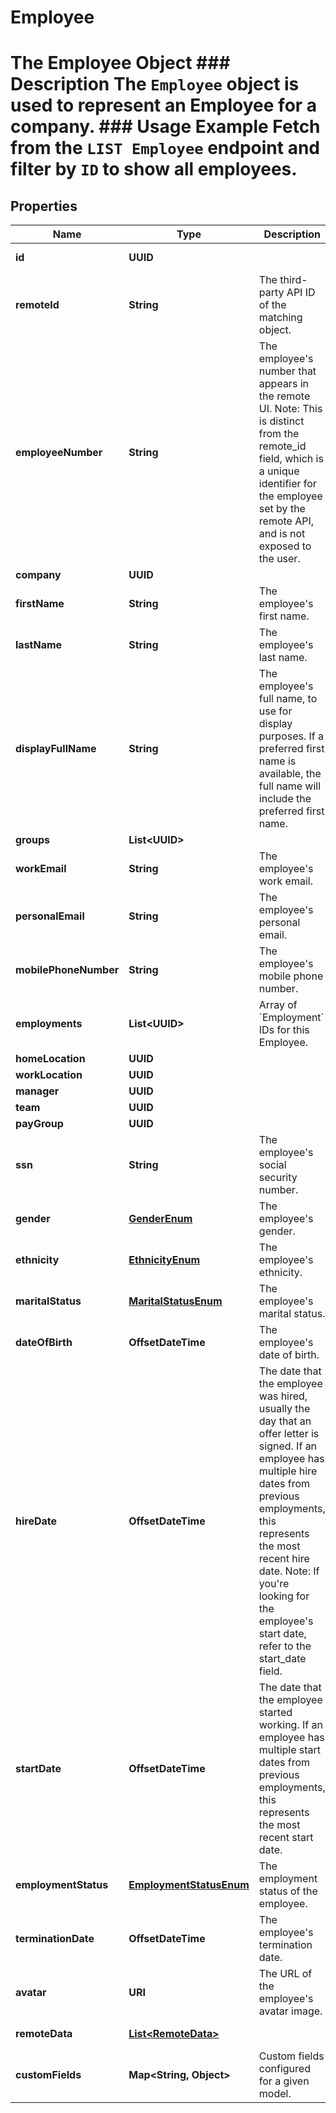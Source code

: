 

# Employee

# The Employee Object ### Description The `Employee` object is used to represent an Employee for a company.  ### Usage Example Fetch from the `LIST Employee` endpoint and filter by `ID` to show all employees.

## Properties

Name | Type | Description | Notes
------------ | ------------- | ------------- | -------------
**id** | **UUID** |  |  [optional] [readonly]
**remoteId** | **String** | The third-party API ID of the matching object. |  [optional]
**employeeNumber** | **String** | The employee&#39;s number that appears in the remote UI. Note: This is distinct from the remote_id field, which is a unique identifier for the employee set by the remote API, and is not exposed to the user. |  [optional]
**company** | **UUID** |  |  [optional]
**firstName** | **String** | The employee&#39;s first name. |  [optional]
**lastName** | **String** | The employee&#39;s last name. |  [optional]
**displayFullName** | **String** | The employee&#39;s full name, to use for display purposes. If a preferred first name is available, the full name will include the preferred first name. |  [optional]
**groups** | **List&lt;UUID&gt;** |  |  [optional]
**workEmail** | **String** | The employee&#39;s work email. |  [optional]
**personalEmail** | **String** | The employee&#39;s personal email. |  [optional]
**mobilePhoneNumber** | **String** | The employee&#39;s mobile phone number. |  [optional]
**employments** | **List&lt;UUID&gt;** | Array of &#x60;Employment&#x60; IDs for this Employee. |  [optional]
**homeLocation** | **UUID** |  |  [optional]
**workLocation** | **UUID** |  |  [optional]
**manager** | **UUID** |  |  [optional]
**team** | **UUID** |  |  [optional]
**payGroup** | **UUID** |  |  [optional]
**ssn** | **String** | The employee&#39;s social security number. |  [optional]
**gender** | [**GenderEnum**](GenderEnum.md) | The employee&#39;s gender. |  [optional]
**ethnicity** | [**EthnicityEnum**](EthnicityEnum.md) | The employee&#39;s ethnicity. |  [optional]
**maritalStatus** | [**MaritalStatusEnum**](MaritalStatusEnum.md) | The employee&#39;s marital status. |  [optional]
**dateOfBirth** | **OffsetDateTime** | The employee&#39;s date of birth. |  [optional]
**hireDate** | **OffsetDateTime** | The date that the employee was hired, usually the day that an offer letter is signed. If an employee has multiple hire dates from previous employments, this represents the most recent hire date. Note: If you&#39;re looking for the employee&#39;s start date, refer to the start_date field. |  [optional]
**startDate** | **OffsetDateTime** | The date that the employee started working. If an employee has multiple start dates from previous employments, this represents the most recent start date. |  [optional]
**employmentStatus** | [**EmploymentStatusEnum**](EmploymentStatusEnum.md) | The employment status of the employee. |  [optional]
**terminationDate** | **OffsetDateTime** | The employee&#39;s termination date. |  [optional]
**avatar** | **URI** | The URL of the employee&#39;s avatar image. |  [optional]
**remoteData** | [**List&lt;RemoteData&gt;**](RemoteData.md) |  |  [optional] [readonly]
**customFields** | **Map&lt;String, Object&gt;** | Custom fields configured for a given model. |  [optional]



